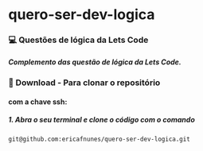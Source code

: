 # quero-ser-dev-logica

### 💻 Questões de lógica da Lets Code 

##### Complemento das questão de lógica da Lets Code.

### :floppy_disk: Download - Para clonar o repositório
#### com a chave ssh:
##### 1. Abra o seu terminal e clone o código com o comando
    git@github.com:ericafnunes/quero-ser-dev-logica.git

